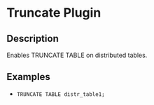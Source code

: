 # Truncate Plugin

## Description
Enables TRUNCATE TABLE on distributed tables.

## Examples
- `TRUNCATE TABLE distr_table1;`
